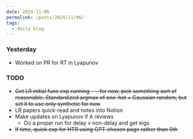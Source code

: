 ```yaml
---
date: 2024-11-06
permalink: /posts/2024/11/06/
tags:
  - daily blog
---
```


### Yesterday
- Worked on PR for RT in Lyapunov

### TODO
- ~~Get LR initial func exp running --- for now, pick something sort of reasonable. Standardized argmax of one-hot + Gaussian random, but set it to use only synthetic for now~~
- LR papers quick-read and notes into Notion
- Make updates on Lyapunov if A reviews
  - Do a proper run for delay v non-delay and get eigs
- ~~If time, quick exp for HTR using GPT-chosen page rather than 0th~~

